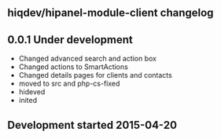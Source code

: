 hiqdev/hipanel-module-client changelog
--------------------------------------

## 0.0.1 Under development

- Changed advanced search and action box
- Changed actions to SmartActions
- Changed details pages for clients and contacts
- moved to src and php-cs-fixed
- hideved
- inited

## Development started 2015-04-20

